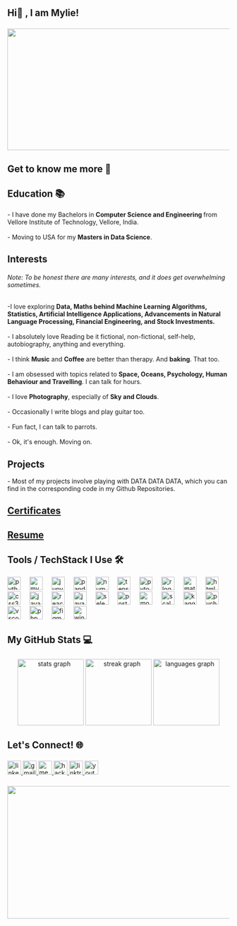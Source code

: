 <h2 align="left">Hi👋 , I am Mylie!</h2>

###

<div align="center">
  <img height="275" width = "700" src="https://i.pinimg.com/originals/2e/a7/c9/2ea7c9a114ab55fdf51fa7948854b9a6.gif"  />
</div>

###

<h2 align="left">
Get to know me more 🌟</h2>



<p align="left">
  <h2 align="left">
 Education 📚</h2> 
- I have done my Bachelors in <b> Computer Science and Engineering </b> from Vellore Institute of Technology, Vellore, India.<br><br>- Moving to USA for my <b>Masters in Data Science</b>.
  <h2 align="left">
Interests </h2>
<h6>Note: To be honest there are many interests, and it does get overwhelming sometimes.</h6> -I love exploring <b> Data, Maths behind Machine Learning Algorithms, Statistics, Artificial Intelligence Applications, Advancements in Natural Language Processing, Financial Engineering, and Stock Investments.</b>  <br><br>- I absolutely love </b> Reading </b> be it fictional, non-fictional, self-help, autobiography, anything and everything.<br><br>- I think <b>Music</b> and <b>Coffee</b> are better than therapy. And <b>baking</b>. That too.<br><br>- I am obsessed with topics related to <b>Space, Oceans, Psychology, Human Behaviour and Travelling</b>. I can talk for hours.<br><br>- I love <B>Photography</B>, especially of <b>Sky and Clouds</b>.<br><br>- Occasionally I write blogs and play guitar too.<br><br>-  Fun fact, I can talk to parrots.<br><br>- Ok, it's enough. Moving on.<br>
<h2 align="left">
Projects </h2>
- Most of my projects involve playing with DATA DATA DATA, which you can find in the corresponding code in my Github Repositories. 
<h2 align="left">
<a href="https://drive.google.com/drive/folders/181vX4GXkHG2lbHOe5tPGF3fCUKaqZ6sx" >Certificates</a></h2>
<h2 align="left">
<a href="https://drive.google.com/file/d/1a8sFic0LeJ84JRL-PjT0bo-6ZiyhyZpT/view?usp=sharing" >Resume</a></h2>
</p>

### 
<h2 align="left">
Tools / TechStack I Use 🛠️</h2>

<div align="left">
  <img src="https://cdn.jsdelivr.net/gh/devicons/devicon/icons/python/python-original.svg" height="30" alt="python logo"  />
  <img width="12" />
  <img src="https://cdn.jsdelivr.net/gh/devicons/devicon/icons/mysql/mysql-original.svg" height="30" alt="mysql logo"  />
  <img width="12" />
  <img src="https://cdn.jsdelivr.net/gh/devicons/devicon/icons/jupyter/jupyter-original.svg" height="30" alt="jupyter logo"  />
  <img width="12" />
  <img src="https://cdn.jsdelivr.net/gh/devicons/devicon/icons/pandas/pandas-original.svg" height="30" alt="pandas logo"  />
  <img width="12" />
  <img src="https://cdn.jsdelivr.net/gh/devicons/devicon/icons/numpy/numpy-original.svg" height="30" alt="numpy logo"  />
  <img width="12" />
  <img src="https://cdn.jsdelivr.net/gh/devicons/devicon/icons/tensorflow/tensorflow-original.svg" height="30" alt="tensorflow logo"  />
  <img width="12" />
  <img src="https://cdn.jsdelivr.net/gh/devicons/devicon/icons/pytorch/pytorch-original.svg" height="30" alt="pytorch logo"  />
  <img width="12" />
  <img src="https://cdn.jsdelivr.net/gh/devicons/devicon/icons/r/r-original.svg" height="30" alt="r logo"  />
  <img width="12" />
  <img src="https://cdn.jsdelivr.net/gh/devicons/devicon/icons/matlab/matlab-original.svg" height="30" alt="matlab logo"  />
  <img width="12" />
  <img src="https://cdn.jsdelivr.net/gh/devicons/devicon/icons/html5/html5-original.svg" height="30" alt="html5 logo"  />
  <img width="12" />
  <img src="https://cdn.jsdelivr.net/gh/devicons/devicon/icons/css3/css3-original.svg" height="30" alt="css3 logo"  />
  <img width="12" />
  <img src="https://cdn.jsdelivr.net/gh/devicons/devicon/icons/javascript/javascript-original.svg" height="30" alt="javascript logo"  />
  <img width="12" />
  <img src="https://cdn.jsdelivr.net/gh/devicons/devicon/icons/react/react-original.svg" height="30" alt="react logo"  />
  <img width="12" />
  <img src="https://cdn.jsdelivr.net/gh/devicons/devicon/icons/java/java-original.svg" height="30" alt="java logo"  />
  <img width="12" />
  <img src="https://cdn.jsdelivr.net/gh/devicons/devicon/icons/selenium/selenium-original.svg" height="30" alt="selenium logo"  />
  <img width="12" />
  <img src="https://cdn.jsdelivr.net/gh/devicons/devicon/icons/postgresql/postgresql-original.svg" height="30" alt="postgresql logo"  />
  <img width="12" />
  <img src="https://cdn.jsdelivr.net/gh/devicons/devicon/icons/mongodb/mongodb-original.svg" height="30" alt="mongodb logo"  />
  <img width="12" />
  <img src="https://cdn.jsdelivr.net/gh/devicons/devicon/icons/scala/scala-original.svg" height="30" alt="scala logo"  />
  <img width="12" />
  <img src="https://cdn.jsdelivr.net/gh/devicons/devicon/icons/kaggle/kaggle-original.svg" height="30" alt="kaggle logo"  />
  <img width="12" />
  <img src="https://cdn.jsdelivr.net/gh/devicons/devicon/icons/pycharm/pycharm-original.svg" height="30" alt="pycharm logo"  />
  <img width="12" />
  <img src="https://cdn.jsdelivr.net/gh/devicons/devicon/icons/vscode/vscode-original.svg" height="30" alt="vscode logo"  />
  <img width="12" />
  <img src="https://cdn.jsdelivr.net/gh/devicons/devicon/icons/php/php-original.svg" height="30" alt="php logo"  />
  <img width="12" />
  <img src="https://cdn.jsdelivr.net/gh/devicons/devicon/icons/figma/figma-original.svg" height="30" alt="figma logo"  />
  <img width="12" />
  <img src="https://cdn.jsdelivr.net/gh/devicons/devicon/icons/windows8/windows8-original.svg" height="30" alt="windows8 logo"  />
</div>

###

<h2 align="left">
My GitHub Stats 💻</h2>

###

<div align="center">
  <img src="https://github-readme-stats.vercel.app/api?username=myliemudaliyar&hide_title=false&hide_rank=false&show_icons=true&include_all_commits=true&count_private=true&disable_animations=false&theme=dracula&locale=en&hide_border=false" height="150" alt="stats graph"  />
  <img src="https://streak-stats.demolab.com?user=myliemudaliyar&locale=en&mode=daily&theme=dracula&hide_border=false&border_radius=5" height="150" alt="streak graph"  />
  <img src="https://github-readme-stats.vercel.app/api/top-langs?username=myliemudaliyar&locale=en&hide_title=false&layout=compact&card_width=320&langs_count=5&theme=dracula&hide_border=false" height="150" alt="languages graph"  />
</div>

###



<h2 align="left">
Let's Connect! 🌐</h2>

###

<div align="left">
  <a href="https://www.linkedin.com/in/mylie-mudaliyar/" target="_blank">
    <img src="https://img.shields.io/static/v1?message=LinkedIn&logo=linkedin&label=&color=0077B5&logoColor=white&labelColor=&style=for-the-badge" height="31" alt="linkedin logo"  />
  </a>
  <a href="mailto:myliemudaliyar@gmail.com" target="_blank">
    <img src="https://img.shields.io/static/v1?message=Gmail&logo=gmail&label=&color=D14836&logoColor=white&labelColor=&style=for-the-badge" height="31" alt="gmail logo"  />
  </a>
  <a href="https://medium.com/@myliemudaliyar" target="_blank">
    <img src="https://img.shields.io/static/v1?message=Medium&logo=medium&label=&color=12100E&logoColor=white&labelColor=&style=for-the-badge" height="31" alt="medium logo"  />
  </a>
  <a href="https://www.hackerrank.com/myliemudaliyar" target="_blank">
    <img src="https://img.shields.io/static/v1?message=HackerRank&logo=hackerrank&label=&color=2EC866&logoColor=white&labelColor=&style=for-the-badge" height="31" alt="hackerrank logo"  />
  </a>
  <a href="https://linktr.ee/myliemudaliyar" target="_blank">
    <img src="https://img.shields.io/static/v1?message=Linktree&logo=linktree&label=&color=1de9b6&logoColor=white&labelColor=&style=for-the-badge" height="31" alt="linktree logo"  />
  </a>
  <a href="https://www.youtube.com/channel/UCtHHV-GeBywfwBkiED-jUVA" target="_blank">
    <img src="https://img.shields.io/static/v1?message=Youtube&logo=youtube&label=&color=FF0000&logoColor=white&labelColor=&style=for-the-badge" height="31" alt="youtube logo"  />
  </a>
</div>

###
<div align="center">
  <img height="300" width = "700" src="https://i.gifer.com/Q2v1.gif"  />
</div>


###
